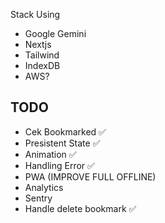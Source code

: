 Stack Using

- Google Gemini
- Nextjs
- Tailwind
- IndexDB
- AWS?

## TODO

- Cek Bookmarked ✅
- Presistent State ✅
- Animation ✅
- Handling Error  ✅
- PWA (IMPROVE FULL OFFLINE)
- Analytics
- Sentry
- Handle delete bookmark ✅
